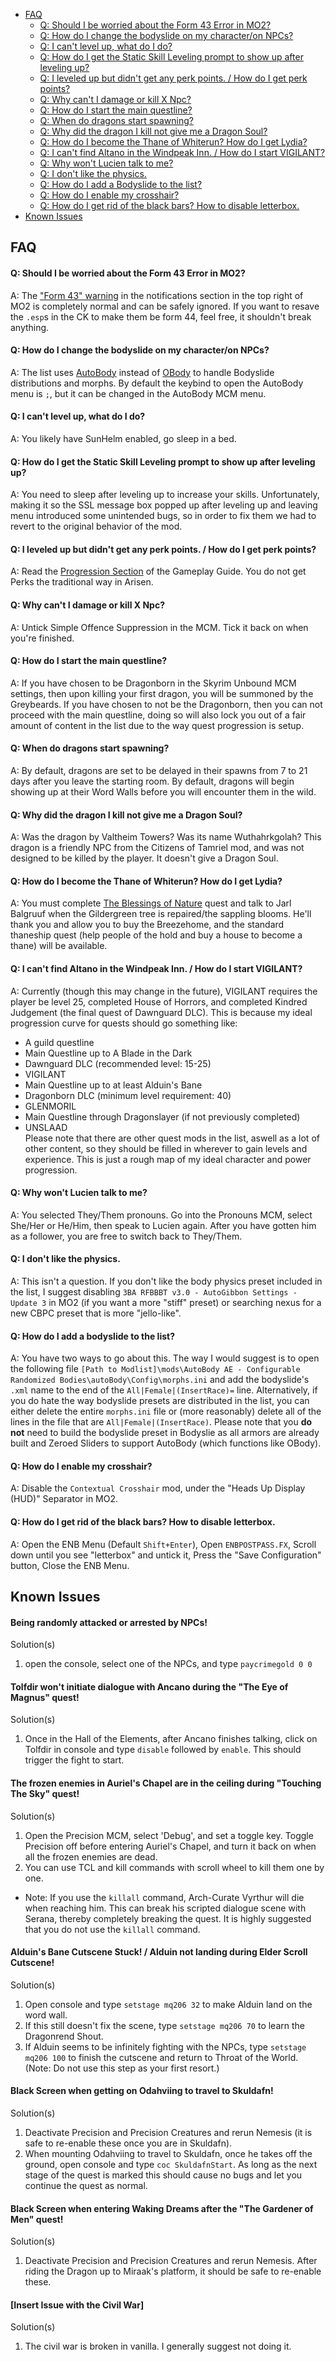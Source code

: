   - [FAQ](#faq)
      - [Q: Should I be worried about the Form 43 Error in MO2?](#q-should-i-be-worried-about-the-form-43-error-in-mo2)
      - [Q: How do I change the bodyslide on my character/on NPCs?](#q-how-do-i-change-the-bodyslide-on-my-characteron-npcs)
      - [Q: I can't level up, what do I do?](#q-i-cant-level-up-what-do-i-do)
      - [Q: How do I get the Static Skill Leveling prompt to show up after leveling up?](#q-how-do-i-get-the-static-skill-leveling-prompt-to-show-up-after-leveling-up)
      - [Q: I leveled up but didn't get any perk points. / How do I get perk points?](#q-i-leveled-up-but-didnt-get-any-perk-points--how-do-i-get-perk-points)
      - [Q: Why can't I damage or kill X Npc?](#q-why-cant-i-damage-or-kill-x-npc)
      - [Q: How do I start the main questline?](#q-how-do-i-start-the-main-questline)
      - [Q: When do dragons start spawning?](#q-when-do-dragons-start-spawning)
      - [Q: Why did the dragon I kill not give me a Dragon Soul?](#q-why-did-the-dragon-i-kill-not-give-me-a-dragon-soul)
      - [Q: How do I become the Thane of Whiterun? How do I get Lydia?](#q-how-do-i-become-the-thane-of-whiterun-how-do-i-get-lydia)
      - [Q: I can't find Altano in the Windpeak Inn. / How do I start VIGILANT?](#q-i-cant-find-altano-in-the-windpeak-inn--how-do-i-start-vigilant)
      - [Q: Why won't Lucien talk to me?](#q-why-wont-lucien-talk-to-me)
      - [Q: I don't like the physics.](#q-i-dont-like-the-physics)
      - [Q: How do I add a Bodyslide to the list?](#q-how-do-i-add-a-bodyslide-to-the-list)
      - [Q: How do I enable my crosshair?](#q-how-do-i-enable-my-crosshair)
      - [Q: How do I get rid of the black bars? How to disable letterbox.](#q-how-do-i-get-rid-of-the-black-bars-how-to-disable-letterbox)
  - [Known Issues](#known-issues)

## FAQ

#### Q: Should I be worried about the Form 43 Error in MO2?  
A: The ["Form 43" warning](https://cdn.discordapp.com/attachments/853785456609329174/1018924398461337731/unknown.png) in the notifications section in the top right of MO2 is completely normal and can be safely ignored. If you want to resave the `.esp`s in the CK to make them be form 44, feel free, it shouldn't break anything.

#### Q: How do I change the bodyslide on my character/on NPCs?  
A: The list uses [AutoBody](https://www.nexusmods.com/skyrimspecialedition/mods/61321) instead of [OBody](https://www.nexusmods.com/skyrimspecialedition/mods/51084) to handle Bodyslide distributions and morphs. By default the keybind to open the AutoBody menu is `;`, but it can be changed in the AutoBody MCM menu.  

#### Q: I can't level up, what do I do?  
A: You likely have SunHelm enabled, go sleep in a bed.

#### Q: How do I get the Static Skill Leveling prompt to show up after leveling up?
A: You need to sleep after leveling up to increase your skills. Unfortunately, making it so the SSL message box popped up after leveling up and leaving menu introduced some unintended bugs, so in order to fix them we had to revert to the original behavior of the mod.

#### Q: I leveled up but didn't get any perk points. / How do I get perk points?
A: Read the [Progression Section](https://github.com/aljoxo/Arisen/blob/main/Documentation/Gameplay%20Guide.md#progression) of the Gameplay Guide. You do not get Perks the traditional way in Arisen.

#### Q: Why can't I damage or kill X Npc?
A: Untick Simple Offence Suppression in the MCM. Tick it back on when you're finished.

#### Q: How do I start the main questline?  
A: If you have chosen to be Dragonborn in the Skyrim Unbound MCM settings, then upon killing your first dragon, you will be summoned by the Greybeards. If you have chosen to not be the Dragonborn, then you can not proceed with the main questline, doing so will also lock you out of a fair amount of content in the list due to the way quest progression is setup.

#### Q: When do dragons start spawning?  
A: By default, dragons are set to be delayed in their spawns from 7 to 21 days after you leave the starting room. By default, dragons will begin showing up at their Word Walls before you will encounter them in the wild.

#### Q: Why did the dragon I kill not give me a Dragon Soul?
A: Was the dragon by Valtheim Towers? Was its name Wuthahrkgolah? This dragon is a friendly NPC from the Citizens of Tamriel mod, and was not designed to be killed by the player. It doesn't give a Dragon Soul.

#### Q: How do I become the Thane of Whiterun? How do I get Lydia?  
A: You must complete [The Blessings of Nature](https://en.uesp.net/wiki/Skyrim:The_Blessings_of_Nature) quest and talk to Jarl Balgruuf when the Gildergreen tree is repaired/the sappling blooms. He'll thank you and allow you to buy the Breezehome, and the standard thaneship quest (help people of the hold and buy a house to become a thane) will be available.

#### Q: I can't find Altano in the Windpeak Inn. / How do I start VIGILANT?  
A: Currently (though this may change in the future), VIGILANT requires the player be level 25, completed House of Horrors, and completed Kindred Judgement (the final quest of Dawnguard DLC). This is because my ideal progression curve for quests should go something like:
   - A guild questline  
   - Main Questline up to A Blade in the Dark  
   - Dawnguard DLC (recommended level: 15-25)  
   - VIGILANT  
   - Main Questline up to at least Alduin's Bane  
   - Dragonborn DLC (minimum level requirement: 40)  
   - GLENMORIL  
   - Main Questline through Dragonslayer (if not previously completed)  
   - UNSLAAD  
Please note that there are other quest mods in the list, aswell as a lot of other content, so they should be filled in wherever to gain levels and experience. This is just a rough map of my ideal character and power progression.  

#### Q: Why won't Lucien talk to me?
A: You selected They/Them pronouns. Go into the Pronouns MCM, select She/Her or He/Him, then speak to Lucien again. After you have gotten him as a follower, you are free to switch back to They/Them.

#### Q: I don't like the physics.  
A: This isn't a question. If you don't like the body physics preset included in the list, I suggest disabling `3BA RFBBBT v3.0 - AutoGibbon Settings - Update 3` in MO2 (if you want a more "stiff" preset) or searching nexus for a new CBPC preset that is more "jello-like".  

#### Q: How do I add a bodyslide to the list?
A: You have two ways to go about this. The way I would suggest is to open the following file `[Path to Modlist]\mods\AutoBody AE - Configurable Randomized Bodies\autoBody\Config\morphs.ini` and add the bodyslide's `.xml` name to the end of the `All|Female|(InsertRace)=` line. Alternatively, if you do hate the way bodyslide presets are distributed in the list, you can either delete the entire `morphs.ini` file or (more reasonably) delete all of the lines in the file that are `All|Female|(InsertRace)`. Please note that you **do not** need to build the bodyslide preset in Bodyslie as all armors are already built and Zeroed Sliders to support AutoBody (which functions like OBody).

#### Q: How do I enable my crosshair?
A: Disable the `Contextual Crosshair` mod, under the "Heads Up Display (HUD)" Separator in MO2.

#### Q: How do I get rid of the black bars? How to disable letterbox.
A: Open the ENB Menu (Default `Shift+Enter`), Open `ENBPOSTPASS.FX`, Scroll down until you see "letterbox" and untick it, Press the "Save Configuration" button, Close the ENB Menu.

## Known Issues

#### Being randomly attacked or arrested by NPCs!
Solution(s)
 1. open the console, select one of the NPCs, and type `paycrimegold 0 0`

#### Tolfdir won't initiate dialogue with Ancano during the "The Eye of Magnus" quest!
Solution(s)
 1. Once in the Hall of the Elements, after Ancano finishes talking, click on Tolfdir in console and type `disable` followed by `enable`. This should trigger the fight to start.

#### The frozen enemies in Auriel's Chapel are in the ceiling during "Touching The Sky" quest!
Solution(s)
 1. Open the Precision MCM, select 'Debug', and set a toggle key. Toggle Precision off before entering Auriel's Chapel, and turn it back on when all the frozen enemies are dead. 
 2. You can use TCL and kill commands with scroll wheel to kill them one by one.
   - Note: If you use the `killall` command, Arch-Curate Vyrthur will die when reaching him. This can break his scripted dialogue scene with Serana, thereby completely breaking the quest. It is highly suggested that you do not use the `killall` command.

#### Alduin's Bane Cutscene Stuck! / Alduin not landing during Elder Scroll Cutscene!
Solution(s)
 1. Open console and type `setstage mq206 32` to make Alduin land on the word wall.
 2. If this still doesn't fix the scene, type `setstage mq206 70` to learn the Dragonrend Shout.
 3. If Alduin seems to be infinitely fighting with the NPCs, type `setstage mq206 100` to finish the cutscene and return to Throat of the World. (Note: Do not use this step as your first resort.)

#### Black Screen when getting on Odahviing to travel to Skuldafn!
Solution(s)
 1. Deactivate Precision and Precision Creatures and rerun Nemesis (it is safe to re-enable these once you are in Skuldafn).
 2. When mounting Odahviing to travel to Skuldafn, once he takes off the ground, open console and type `coc SkuldafnStart`. As long as the next stage of the quest is marked this should cause no bugs and let you continue the quest as normal.

#### Black Screen when entering Waking Dreams after the "The Gardener of Men" quest!
Solution(s)
 1. Deactivate Precision and Precision Creatures and rerun Nemesis. After riding the Dragon up to Miraak's platform, it should be safe to re-enable these.

#### [Insert Issue with the Civil War]
Solution(s)
 1. The civil war is broken in vanilla. I generally suggest not doing it.